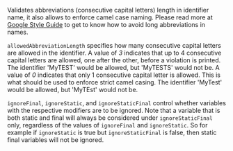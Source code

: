 Validates abbreviations (consecutive capital letters) length in
identifier name, it also allows to enforce camel case naming. Please
read more at [Google Style
Guide](https://checkstyle.org/styleguides/google-java-style-20180523/javaguide.html#s5.3-camel-case)
to get to know how to avoid long abbreviations in names.

`allowedAbbreviationLength` specifies how many consecutive capital
letters are allowed in the identifier. A value of *3* indicates that up
to 4 consecutive capital letters are allowed, one after the other,
before a violation is printed. The identifier 'MyTEST' would be allowed,
but 'MyTESTS' would not be. A value of *0* indicates that only 1
consecutive capital letter is allowed. This is what should be used to
enforce strict camel casing. The identifier 'MyTest' would be allowed,
but 'MyTEst' would not be.

`ignoreFinal`, `ignoreStatic`, and `ignoreStaticFinal` control whether
variables with the respective modifiers are to be ignored. Note that a
variable that is both static and final will always be considered under
`ignoreStaticFinal` only, regardless of the values of `ignoreFinal` and
`ignoreStatic`. So for example if `ignoreStatic` is true but
`ignoreStaticFinal` is false, then static final variables will not be
ignored.
